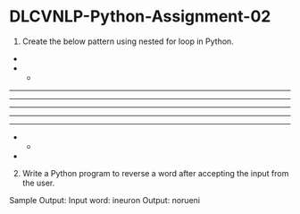 # DLCVNLP-Python-Assignment-02

1. Create the below pattern using nested for loop in Python.

*
* *
* * *
* * * *
* * * * *
* * * *
* * *
* *
*

2. Write a Python program to reverse a word after accepting the input from the user.

Sample Output:
Input word: ineuron
Output: norueni
